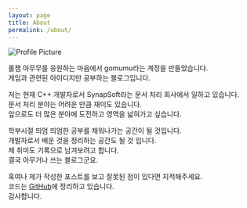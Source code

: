 ```yaml
---
layout: page
title: About
permalink: /about/
---
```


<img src="{{ site.baseurl }}/assets/mumu.PNG" title="Profile Picture" class="profile">
<p>롤챔 아무무를 응원하는 마음에서 gomumu라는 계정을 만들었습니다. <br>
게임과 관련된 아이디지만 공부하는 블로그입니다.
</p>

<p>
저는 현재 C++ 개발자로서 SynapSoft라는 문서 처리 회사에서 일하고 있습니다.<br>
문서 처리 분야는 어려운 만큼 재미도 있습니다.<br>
앞으로도 더 많은 분야에 도전하고 영역을 넓혀가고 싶습니다.<br>
</p>

<p>
학부시절 띄엄 띄엄한 공부를 채워나가는 공간이 될 것입니다.<br>
개발자로서 배운 것을 정리하는 공간도 될 것 입니다.<br>
제 취미도 기록으로 남겨보려고 합니다.<br>
결국 아무거나 쓰는 블로그군요.
</p>

혹여나 제가 작성한 포스트를 보고 잘못된 점이 있다면 지적해주세요.<br>
코드는 [GitHub](https://github.com/gomumu)에 정리하고 있습니다.<br>
감사합니다.


